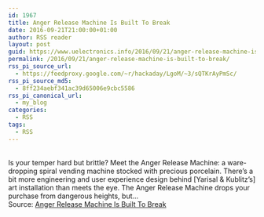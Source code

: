 ```yaml
---
id: 1967
title: Anger Release Machine Is Built To Break
date: 2016-09-21T21:00:00+01:00
author: RSS reader
layout: post
guid: https://www.uelectronics.info/2016/09/21/anger-release-machine-is-built-to-break/
permalink: /2016/09/21/anger-release-machine-is-built-to-break/
rss_pi_source_url:
  - https://feedproxy.google.com/~r/hackaday/LgoM/~3/sQTKrAyPmSc/
rss_pi_source_md5:
  - 8ff234aebf341ac39d65006e9cbc5586
rss_pi_canonical_url:
  - my_blog
categories:
  - RSS
tags:
  - RSS
---
```

&#013;  
Is your temper hard but brittle? Meet the Anger Release Machine: a ware-dropping spiral vending machine stocked with precious porcelain. There’s a bit more engineering and user experience design behind [Yarisal & Kublitz’s] art installation than meets the eye. The Anger Release Machine drops your purchase from dangerous heights, but…&#013;  
Source: <a href="https://feedproxy.google.com/~r/hackaday/LgoM/~3/sQTKrAyPmSc/" target="_blank">Anger Release Machine Is Built To Break</a>